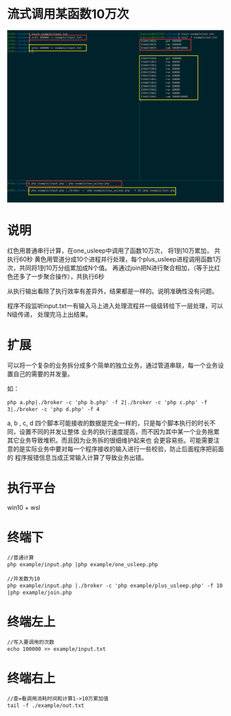 流式调用某函数10万次
==

![演示效果](https://github.com/keminar/broker/blob/master/example/stream.png)


说明
====
红色用普通串行计算，在one_usleep中调用了函数10万次， 将1到10万累加， 共执行60秒
黄色用管道分成10个进程并行处理，每个plus_usleep进程调用函数1万次，共同将1到10万分组累加成N个值。
    再通过join把N进行聚合相加，（等于比红色还多了一步聚合操作），共执行6秒

从执行输出看除了执行效率有差异外，结果都是一样的。说明准确性没有问题。

程序不段监听input.txt一有输入马上进入处理流程并一级级转给下一层处理，可以N级传递，
处理完马上出结果。

扩展
====
可以将一个复杂的业务拆分成多个简单的独立业务，通过管道串联，每一个业务设置自己的需要的并发量。

如：
```
php a.php|./broker -c 'php b.php' -f 2|./broker -c 'php c.php' -f 3|./broker -c 'php d.php' -f 4
```

a, b , c, d 四个脚本可能接收的数据是完全一样的，只是每个脚本执行的时长不同，设置不同的并发让整体
业务的执行速度提高，而不因为其中某一个业务拖累其它业务导致堆积。而且因为业务拆的很细维护起来也
会更容易些。可能需要注意的是实际业务中要对每一个程序接收的输入进行一些校验，防止后面程序把前面的
程序报错信息当成正常输入计算了导致业务出错。


执行平台
====
win10 + wsl

终端下
====
```
//普通计算
php example/input.php |php example/one_usleep.php

//并发数为10
php example/input.php |./broker -c 'php example/plus_usleep.php' -f 10 |php example/join.php
```

终端左上
====
```
//写入要调用的次数
echo 100000 >> example/input.txt
```

终端右上
====
```
//查=看调用消耗时间和计算1->10万累加值
tail -f ./example/out.txt
```